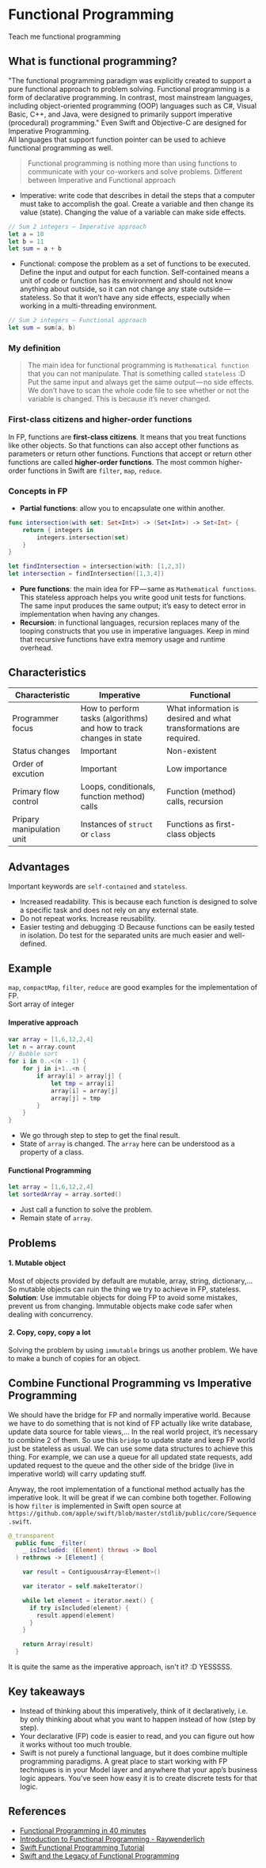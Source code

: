 
# Functional Programming
Teach me functional programming

## What is functional programming? 
"The functional programming paradigm was explicitly created to support a pure functional approach to problem solving. Functional programming is a form of declarative programming. In contrast, most mainstream languages, including object-oriented programming (OOP) languages such as C#, Visual Basic, C++, and Java, were designed to primarily support imperative (procedural) programming."
Even Swift and Objective-C are designed for Imperative Programming. \
All languages that support function pointer can be used to achieve functional programming as well.
> Functional programming is nothing more than using functions to communicate with your co-workers and solve problems.
Different between Imperative and Functional approach
* Imperative: write code that describes in detail the steps that a computer must take to accomplish the goal. Create a variable and then change its value (state). Changing the value of a variable can make side effects.
```swift
// Sum 2 integers — Imperative approach
let a = 10
let b = 11
let sum = a + b
```
* Functional: compose the problem as a set of functions to be executed. Define the input and output for each function. Self-contained means a unit of code or function has its environment and should not know anything about outside, so it can not change any state outside — stateless. So that it won’t have any side effects, especially when working in a multi-threading environment. 
```swift
// Sum 2 integers — Functional approach
let sum = sum(a, b)
```
### My definition
> The main idea for functional programming is `Mathematical function` that you can not manipulate. That is something called `stateless` :D Put the same input and always get the same output — no side effects. We don’t have to scan the whole code file to see whether or not the variable is changed. This is because it’s never changed.

### First-class citizens and higher-order functions
In FP, functions are **first-class citizens**. It means that you treat functions like other objects. So that functions can also accept other functions as parameters or return other functions. Functions that accept or return other functions are called **higher-order functions**. The most common higher-order functions in Swift are `filter`, `map`, `reduce`.

### Concepts in FP
* **Partial functions**: allow you to encapsulate one within another.
```swift
func intersection(with set: Set<Int>) -> (Set<Int>) -> Set<Int> {
    return { integers in
        integers.intersection(set)
    }
}

let findIntersection = intersection(with: [1,2,3])
let intersection = findIntersection([1,3,4])
```
* **Pure functions**: the main idea for FP — same as `Mathematical functions`. This stateless approach helps you write good unit tests for functions. The same input produces the same output; it’s easy to detect error in implementation when having any changes. 
* **Recursion**: in functional languages, recursion replaces many of the looping constructs that you use in imperative languages. Keep in mind that recursive functions have extra memory usage and runtime overhead.

## Characteristics
| Characteristic | Imperative | Functional |
|----------------|------------|------------|
|Programmer focus|How to perform tasks (algorithms) and how to track changes in state|What information is desired and what transformations are required.|
|Status changes|Important|Non-existent|
|Order of excution|Important|Low importance|
|Primary flow control|Loops, conditionals, function method) calls| Function (method) calls, recursion|
|Pripary manipulation unit|Instances of `struct` or `class`|Functions as first-class objects|

## Advantages
Important keywords are `self-contained` and `stateless`.
* Increased readability. This is because each function is designed to solve a specific task and does not rely on any external state.
* Do not repeat works. Increase reusability.
* Easier testing and debugging :D Because functions can be easily tested in isolation. Do test for the separated units are much easier and well-defined.

## Example 
`map`, `compactMap`, `filter`, `reduce` are good examples for the implementation of FP. \
Sort array of integer
#### Imperative approach
```swift
var array = [1,6,12,2,4]
let n = array.count
// Bubble sort
for i in 0..<(n - 1) {
    for j in i+1..<n {
        if array[i] > array[j] {
            let tmp = array[i]
            array[i] = array[j]
            array[j] = tmp
        }
    }
}   
```
* We go through step to step to get the final result.
* State of `array` is changed. The `array` here can be understood as a property of a class.
#### Functional Programming
```swift
let array = [1,6,12,2,4]
let sortedArray = array.sorted()
```
* Just call a function to solve the problem.
* Remain state of `array`.

## Problems
#### 1. Mutable object
Most of objects provided by default are mutable, array, string, dictionary,…
So mutable objects can ruin the thing we try to achieve in FP, stateless. \
**Solution**: Use immutable objects for doing FP to avoid some mistakes, prevent us from changing. Immutable objects make code safer when dealing with concurrency.
#### 2. Copy, copy, copy a lot
Solving the problem by using `immutable` brings us another problem. We have to make a bunch of copies for an object.

## Combine Functional Programming vs Imperative Programming
We should have the bridge for FP and normally imperative world. Because we have to do something that is not kind of FP actually like write database, update data source for table views,… In the real world project, it’s necessary to combine 2 of them. So use this `bridge` to update state and keep FP world just be stateless as usual. We can use some data structures to achieve this thing. For example, we can use a queue for all updated state requests, add updated request to the queue and the other side of the bridge (live in imperative world) will carry updating stuff.

Anyway, the root implementation of a functional method actually has the imperative look. It will be great if we can combine both together. Following is how `filter` is implemented in Swift open source at `https://github.com/apple/swift/blob/master/stdlib/public/core/Sequence.swift`.
```swift
@_transparent
  public func _filter(
    _ isIncluded: (Element) throws -> Bool
  ) rethrows -> [Element] {

    var result = ContiguousArray<Element>()

    var iterator = self.makeIterator()

    while let element = iterator.next() {
      if try isIncluded(element) {
        result.append(element)
      }
    }

    return Array(result)
  }
```
It is quite the same as the imperative approach, isn't it? :D YESSSSS.

## Key takeaways
* Instead of thinking about this imperatively, think of it declaratively, i.e. by only thinking about what you want to happen instead of how (step by step). 
* Your declarative (FP) code is easier to read, and you can figure out how it works without too much trouble.
* Swift is not purely a functional language, but it does combine multiple programming paradigms. A great place to start working with FP techniques is in your Model layer and anywhere that your app’s business logic appears. You’ve seen how easy it is to create discrete tests for that logic.

## References
* [Functional Programming in 40 minutes](https://www.youtube.com/watch?v=0if71HOyVjY)
* [Introduction to Functional Programming - Raywenderlich](https://www.raywenderlich.com/9222-an-introduction-to-functional-programming-in-swift)
* [Swift Functional Programming Tutorial](https://www.raywenderlich.com/2273-swift-functional-programming-tutorial)
* [Swift and the Legacy of Functional Programming](https://academy.realm.io/posts/tryswift-rob-napier-swift-legacy-functional-programming/)

